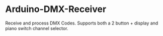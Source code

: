 # Arduino-DMX-Receiver
Receive and process DMX Codes. Supports both a 2 button + display and piano switch channel selector.
